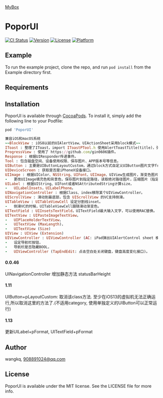 <a href='https://github.com/popor/mybox'> MyBox </a>

# PoporUI

[![CI Status](https://img.shields.io/travis/wangkq/PoporUI.svg?style=flat)](https://travis-ci.org/wangkq/PoporUI)
[![Version](https://img.shields.io/cocoapods/v/PoporUI.svg?style=flat)](https://cocoapods.org/pods/PoporUI)
[![License](https://img.shields.io/cocoapods/l/PoporUI.svg?style=flat)](https://cocoapods.org/pods/PoporUI)
[![Platform](https://img.shields.io/cocoapods/p/PoporUI.svg?style=flat)](https://cocoapods.org/pods/PoporUI)

## Example

To run the example project, clone the repo, and run `pod install` from the Example directory first.

## Requirements

## Installation

PoporUI is available through [CocoaPods](https://cocoapods.org). To install
it, simply add the following line to your Podfile:

```ruby
pod 'PoporUI'

兼容iOS和macOS系统
~~BlockView : iOS8以前的UIAlertView、UIActionSheet采用block模式~~
IToast : 整理了IToast，import IToastPTool.h 使用AlertToastTitle(title)，弹出键盘弹出的时候IToast弹出高度自动上移。
ProgressView : 使用了 https://github.com/gin0606插件。
Response : 根据UIResponder传递事件。
Tool : 包含磁盘空间、设备使用权限、保存图片、APP版本号等信息。
UIButton : 主要是UIButtonLayoutCustom，通过block方式自定义UIButton图片文字frame。
UIDeviceScreen : 获取是否是iPhoneX设备接口。
UIImage : 根据UIColor、NSString、UIFont、UIImage、UIView生成图片，渐变色图片，
-   更改UIImage填充色和背景色，保存图片到指定路径，读取绝对路径图片，压缩图片（指定最大容量、根据size压缩）。
UILabel : 根据UIString、UIFont或者NSAttributedString计算size，
-   UILabelInsets，UILabelPhone。
UINavigationController : 根据Class、index移除某个UIViewController。
UIScrollView : 滑动到最底部，包含 UIScrollView 的VC支持侧滑。
UITableView : UITableViewCell 设定分割线inset。
-   侧滑VC的时候，UITableViewCell跟随滑动渐变色。
UITextField : UIInsetsTextField，UITextField最大输入文字，可以使用RAC替换。
UITextView : UIPasteImageTextView，
-   UIPlaceHolderTextView，
-   UITextView (MaxLength)，
-   UITextView (Size)
UIView : UIView (Extension)
UIViewController : UIViewController (AC: iPad弹出UIAlertControl sheet 模式的时候不崩溃，设定默认popPresenter.sourceRect)，
-   设定导航栏按钮，
-   导航栏是否隐藏BOOL，
-   UIViewController (TapEndEdit: 点击空白处关闭键盘，键盘高度变化接口)。

```
#### 0.0.46
UINavigationController 增加静态方法 statusBarHeight

#### 1.11
UIButton+pLayoutCustom: 取消该class方法.
至少在iOS13的虚拟机无法正确运行,所以取消这里的方法了.(不适用category, 使用单独定义的UIButton可以正常运行)

#### 1.13
更新UILabel+pFormat, UITextField+pFormat

## Author

wangkq, 908891024@qq.com

## License

PoporUI is available under the MIT license. See the LICENSE file for more info.
